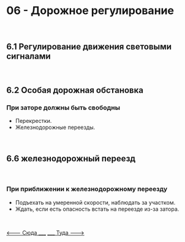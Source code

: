 <h1>06 - Дорожное регулирование</h1>
<br>
<h2>6.1 Регулирование движения световыми сигналами</h2>
<br>
<h2>6.2 Особая дорожная обстановка</h2>
<h3>При заторе должны быть свободны</h3>
<ul>
<li>Перекрестки.</li>
<li>Железнодорожные переезды.</li>
</ul>
<br>
<h2>6.6 железнодорожный переезд</h2>
<br>
<h3>При приближении к железнодорожному переезду</h3>
<ul>
<li>Подъехать на умеренной скорости, наблюдать за участком.</li>
<li>Ждать, если есть опасность встать на переезде из-за затора.</li>
</ul>
<br>

[<--- Сюда ___](/05%20-%20priority%20pass.md)
[___ Туда --->](/07%20-%20speed,%20distance%20&%20ecodriving.md)

